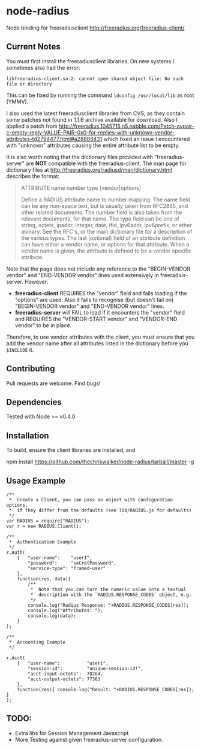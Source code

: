 node-radius
===========

Node binding for freeradiusclient http://freeradius.org/freeradius-client/

Current Notes
-------------

You must first install the freeradiusclient libraries. On new systems I sometimes
also had the error:

`libfreeradius-client.so.2: cannot open shared object file: No such file or directory`

This can be fixed by running the command `ldconfig /usr/local/lib` as root (YMMV).

I also used the latest freeradiusclient libraries from CVS, as they contain some 
patches not found in 1.1.6 archive available for download. Also I applied a patch
from http://freeradius.1045715.n5.nabble.com/Patch-avpair-c-empty-reply-VALUE-PAIR-0x0-for-replies-with-unknown-vendor-attributes-td2794477.html#a28888431
which fixed an issue I encountered with "unknown" attributes causing the entire
attribute list to be empty.

It is also worth noting that the dictionary files provided with "freeradius-server" 
are **NOT** compatible with the freeradius-client. The man page for dictionary files at
http://freeradius.org/radiusd/man/dictionary.html describes the format:

> ATTRIBUTE name number type [vendor|options]
>
> Define a RADIUS attribute name to number mapping. The name field can be any non-space text, but is usually taken from RFC2865, and other related documents. The number field is also taken from the relevant documents, for that name. The type field can be one of string, octets, ipaddr, integer, date, ifid, ipv6addr, ipv6prefix, or ether abinary. See the RFC's, or the main dictionary file for a description of the various types.
> The last (optional) field of an attribute definition can have either a vendor name, or options for that attribute. When a vendor name is given, the attribute is defined to be a vendor specific attribute.

Note that the page does not include any reference to the "BEGIN-VENDOR vendor" and "END-VENDOR vendor" lines used extensively in freeradius-server.
However:

  * **freeradius-client** REQUIRES the "vendor" field and fails loading if the "options" are used. Also it fails to recognise (but doesn't fail on) "BEGIN-VENDOR vendor" and "END-VENDOR vendor" lines.
  * **freeradius-server** will FAIL to load if it encounters the "vendor" field and REQUIRES the "VENDOR-START vendor" and "VENDOR-END vendor" to be in place.

Therefore, to use vendor attributes with the client, you must ensure that you add the vendor name after all attributes listed in the dictionary before you `$INCLUDE` it.

Contributing
------------

Pull requests are welcome. Find bugs!

Dependencies
------------

Tested with Node >= v0.4.0

Installation
------------

To build, ensure the client libraries are installed, and

   npm install https://github.com/thechriswalker/node-radius/tarball/master -g

Usage Example
-------------

    /**
     *  Create a Client, you can pass an object with configuration options,
     *  if they differ from the defaults (see lib/RADIUS.js for defaults)
     */
    var RADIUS = require("RADIUS");
    var r = new RADIUS.Client();
    
    /**
     *  Authentication Example
     */
    r.Auth(
        {   "user-name":    "user1",
            "password":     "seCretPassword",
            "service-type": "framed-user" 
        }, 
        function(res, data){
            /**
             *  Note that you can turn the numeric value into a textual
             *  description with the `RADIUS.RESPONSE_CODES` object, e.g.
             */
            console.log("Radius Response: "+RADIUS.RESPONSE_CODES[res]);
            console.log("Attributes: ");
            console.log(data);
        }
    );
    
    /**
     *  Accounting Example
     */

    r.Acct(
        {   "user-name":          "user1",
            "session-id":         "unique-session-id!",
            "acct-input-octets":  78264,
            "acct-output-octets": 77363
        },
        function(res){ console.log("Result: "+RADIUS.RESPONSE_CODES[res]); }
    );


TODO:
-----

* Extra libs for Session Management Javascript
* More Testing against given freeradius-server configuration.

